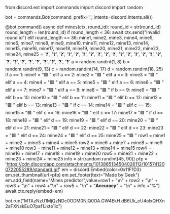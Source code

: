 from discord.ext import commands
import discord
import random

bot = commands.Bot(command_prefix='.', intents=discord.Intents.all())

@bot.command()
async def mines(ctx, round_id):
    round_id = str(round_id)
    round_length = len(round_id)
    if round_length < 36:
        await ctx.send("Invalid round id")
    elif round_length == 36:
        mine1, mine2, mine3, mine4, mine5, mine6, mine7, mine8, mine9, mine10, mine11, mine12, mine13, mine14, mine15, mine16, mine17, mine18, mine19, mine20, mine21, mine22, mine23, mine24, mine25 = ':question:', ':question:', ':question:', ':question:', ':question:', ':question:', ':question:', ':question:', ':question:', ':question:', ':question:', ':question:', ':question:', ':question:', ':question:', ':question:', ':question:', ':question:', ':question:', ':question:', ':question:', ':question:', ':question:', ':question:', ':question:'
        a = random.randint(1, 8)
        b = random.randint(9, 13)
        c = random.randint(14, 17)
        d = random.randint(18, 25)
        if a == 1:
            mine1 = ":green_square: "
        elif a == 2:
            mine2 = ":green_square: "
        elif a == 3:
            mine3 = ":green_square: "
        elif a == 4:
            mine4 = ":green_square: "
        elif a == 5:
            mine5 = ":green_square: "
        elif a == 6:
            mine6 = ":green_square: "
        elif a == 7:
            mine7 = ":green_square: "
        elif a == 8:
            mine8 = ":green_square: "
        if b == 9:
            mine9 = ":green_square: "
        elif b == 10:
            mine10 = ":green_square: "
        elif b == 11:
            mine11 = ":green_square: "
        elif b == 12:
            mine12 = ":green_square: "
        elif b == 13:
            mine13 = ":green_square: "
        if c == 14:
            mine14 = ":green_square: "
        elif c == 15:
            mine15 = ":green_square: "
        elif c == 16:
            mine16 = ":green_square: "
        elif c == 17:
            mine17 = ":green_square: "
        if d == 18:
            mine18 = ":green_square: "
        elif d == 19:
            mine19 = ":green_square: "
        elif d == 20:
            mine20 = ":green_square: "
        elif d == 21:
            mine21 = ":green_square: "
        elif d == 22:
            mine22 = ":green_square: "
        elif d == 23:
            mine23 = ":green_square: "
        elif d == 24:
            mine24 = ":green_square: "
        elif d == 25:
            mine25 = ":green_square: "
        row1 = mine1 + mine2 + mine3 + mine4 + mine5
        row2 = mine6 + mine7 + mine8 + mine9 + mine10
        row3 = mine11 + mine12 + mine13 + mine14 + mine15
        row4 = mine16 + mine17 + mine18 + mine19 + mine20
        row5 = mine21 + mine22 + mine23 + mine24 + mine25
        info = str(random.randint(45, 90))
        pfp = 'https://cdn.discordapp.com/attachments/1013865134504026112/1015741200722055289/standard.gif'
        em = discord.Embed(color=0x11F1D3)
        em.set_thumbnail(url=pfp)
        em.set_footer(text="Made by Geek")
        em.add_field(name="Mines predictor",value=row1 + "\n" + row2 + "\n" + row3 + "\n" + row4 +"\n" + row5 + "\n" + "**Accuracy**" + "\n" + info +"%")
        await ctx.reply(embed=em)


bot.run("MTAzNzU1MjQzNDc0ODM0NjQ0OA.GW4EkH.dB6Uk_eU4olxQHXn2aFXNskEuO7paf1Jxte1ic")
